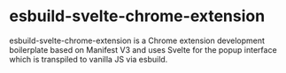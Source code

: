 # esbuild-svelte-chrome-extension

esbuild-svelte-chrome-extension is a Chrome extension development boilerplate based on Manifest V3 and uses Svelte for the popup interface which is transpiled to vanilla JS via esbuild.
